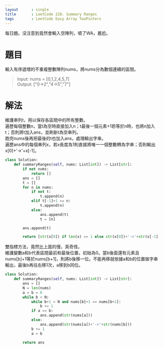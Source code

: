 ```yaml
---
layout      : single
title       : LeetCode 228. Summary Ranges
tags 		: LeetCode Easy Array TwoPinters
---
```

每日題。沒注意到竟然會輸入空陣列，噴了WA，尷尬。

# 題目
輸入有序遞增的不重複整數陣列nums，將nums分為數個連續的區間。  
> Input: nums = [0,1,2,4,5,7]  
> Output: ["0->2","4->5","7"]

# 解法
維護串列t，用以保存各區間中的所有整數。  
遍歷每個整數n，當t為空時直接加入n；t最後一個元素+1若等於n時，也將n加入t；否則將t加入ans，並刷新t為空串列。  
跑完nums後再把最後的t也加入ans，處理輸出字串。  
遍歷ans中的每個串列x，若x長度為1則直接將唯一一個整數轉為字串；否則輸出x[0]+'->'+x[-1]。

```python
class Solution:
    def summaryRanges(self, nums: List[int]) -> List[str]:
        if not nums:
            return []
        ans = []
        t = []
        for n in nums:
            if not t:
                t.append(n)
            elif t[-1]+1 == n:
                t.append(n)
            else:
                ans.append(t)
                t = [n]

        ans.append(t)

        return [str(x[0]) if len(x) == 1 else str(x[0])+'->'+str(x[-1]) for x in ans]

```

雙指標方法，竟然比上面的慢，真奇怪。  
維護變數a和b代表區間最前和最後位置，初始為0。當b後面還有元素且nums[b]+1等於nums[b+1]，則將b後移一位。不能再移就依據a和b的位置做字串輸出，最後b再往右移1次，a移到b同位。

```python
class Solution:
    def summaryRanges(self, nums: List[int]) -> List[str]:
        ans = []
        N = len(nums)
        a = b = 0
        while b < N:
            while b+1 < N and nums[b]+1 == nums[b+1]:
                b += 1
            if a == b:
                ans.append(str(nums[a]))
            else:
                ans.append(str(nums[a])+'->'+str(nums[b]))
            b += 1
            a = b

        return ans

```
